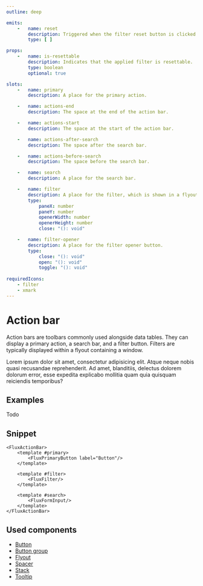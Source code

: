 ```yaml
---
outline: deep

emits:
    -   name: reset
        description: Triggered when the filter reset button is clicked. This is not available if a custom filter opener button is used.
        type: [ ]

props:
    -   name: is-resettable
        description: Indicates that the applied filter is resettable.
        type: boolean
        optional: true

slots:
    -   name: primary
        description: A place for the primary action.

    -   name: actions-end
        description: The space at the end of the action bar.

    -   name: actions-start
        description: The space at the start of the action bar.

    -   name: actions-after-search
        description: The space after the search bar.

    -   name: actions-before-search
        description: The space before the search bar.

    -   name: search
        description: A place for the search bar.

    -   name: filter
        description: A place for the filter, which is shown in a flyout.
        type:
            paneX: number
            paneY: number
            openerWidth: number
            openerHeight: number
            close: "(): void"

    -   name: filter-opener
        description: A place for the filter opener button.
        type:
            close: "(): void"
            open: "(): void"
            toggle: "(): void"
            
requiredIcons:
    - filter
    - xmark
---
```


<script
    lang="ts"
    setup>
    import { FluxActionBar, FluxFormInput, FluxPane, FluxPaneBody, FluxPaneHeader, FluxPrimaryButton, FluxSecondaryButton, FluxSeparator } from '@basmilius/flux';
</script>

# Action bar

Action bars are toolbars commonly used alongside data tables. They can display a primary action, a search bar, and a filter button. Filters are typically displayed within a flyout containing a window.

<Preview>
    <FluxPane>
        <FluxPaneHeader title="Filter"/>
        <FluxActionBar>
            <template #primary>
                <FluxPrimaryButton
                    icon-before="circle-plus"
                    label="Event"/>
            </template>
            <template #filter>
                <FluxPaneBody>
                    Filter contents.
                </FluxPaneBody>
            </template>
            <template #search>
                <FluxFormInput
                    type="search"
                    icon-before="magnifying-glass"
                    placeholder="Search anything..."/>
            </template>
            <template #actions-before-search>
                <FluxSecondaryButton
                    icon-before="arrow-down-to-line"
                    label="Download"/>
                <FluxSeparator axis="vertical"/>
            </template>
        </FluxActionBar>
        <FluxPaneBody>
            Lorem ipsum dolor sit amet, consectetur adipisicing elit. Atque neque nobis quasi recusandae reprehenderit. Ad amet, blanditiis, delectus dolorem dolorum error, esse expedita explicabo mollitia quam quia quisquam reiciendis temporibus?
        </FluxPaneBody>
    </FluxPane>
</Preview>

<FrontmatterDocs/>

## Examples

Todo

## Snippet

```vue-html
<FluxActionBar>
    <template #primary>
        <FluxPrimaryButton label="Button"/>
    </template>
    
    <template #filter>
        <FluxFilter/>
    </template>
    
    <template #search>
        <FluxFormInput/>
    </template>
</FluxActionBar>
```

## Used components

- [Button](./button)
- [Button group](./button-group)
- [Flyout](./flyout)
- [Spacer](./layout/spacer)
- [Stack](./layout/stack)
- [Tooltip](./tooltip)
